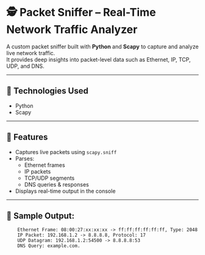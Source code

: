 # 🕵️ Packet Sniffer – Real-Time Network Traffic Analyzer

A custom packet sniffer built with **Python** and **Scapy** to capture and analyze live network traffic.  
It provides deep insights into packet-level data such as Ethernet, IP, TCP, UDP, and DNS.

---

## 🔧 Technologies Used

- Python
- Scapy

---

## 🚀 Features

- Captures live packets using `scapy.sniff`
- Parses:
  - Ethernet frames
  - IP packets
  - TCP/UDP segments
  - DNS queries & responses
- Displays real-time output in the console

---

## 📸 Sample Output:
        Ethernet Frame: 08:00:27:xx:xx:xx -> ff:ff:ff:ff:ff:ff, Type: 2048
        IP Packet: 192.168.1.2 -> 8.8.8.8, Protocol: 17
        UDP Datagram: 192.168.1.2:54500 -> 8.8.8.8:53
        DNS Query: example.com.
